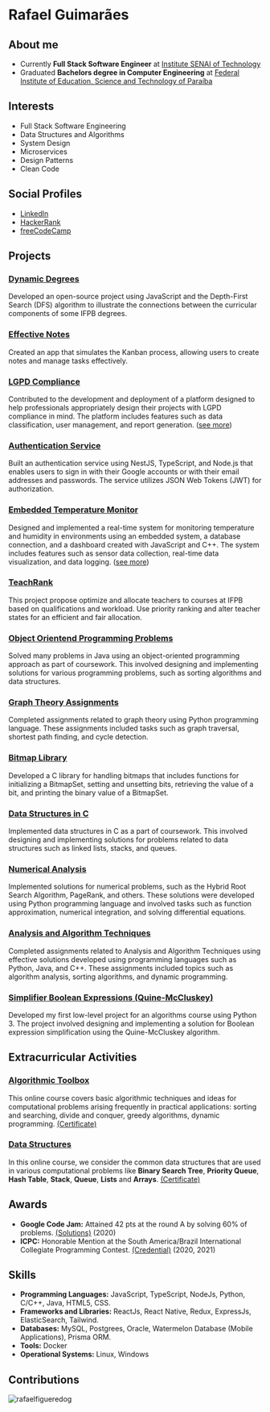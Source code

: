 
# Rafael Guimarães


## About me
- Currently **Full Stack Software Engineer** at [Institute SENAI of Technology](https://www.portaldaindustria.com.br/senai/)
- Graduated **Bachelors degree in Computer Engineering** at [Federal Institute of Education, Science and Technology of Paraíba](https://www.ifpb.edu.br/en)

## Interests

- Full Stack Software Engineering
- Data Structures and Algorithms
- System Design 
- Microservices 
- Design Patterns
- Clean Code

## Social Profiles

- [LinkedIn](https://www.linkedin.com/in/rafaelfigueredog/)
- [HackerRank](https://www.hackerrank.com/rafaelfigueredog)
- [freeCodeCamp](https://www.freecodecamp.org/rafaelguimaraes)

## Projects 
### [Dynamic Degrees](https://dynamicdegrees.netlify.app/courses) 
Developed an open-source project using JavaScript and the Depth-First Search (DFS) algorithm to illustrate the connections between the curricular components of some IFPB degrees.

### [Effective Notes](https://effectivenotes.netlify.app/) 
Created an app that simulates the Kanban process, allowing users to create notes and manage tasks effectively.

### [LGPD Compliance](https://lgpdcompliance.com/#/) 
Contributed to the development and deployment of a platform designed to help professionals appropriately design their projects with LGPD compliance in mind. The platform includes features such as data classification, user management, and report generation. ([see more](https://github.com/LGPDCompliance))

### [Authentication Service](https://github.com/rafaelfigueredog/authentication-service) 
Built an authentication service using NestJS, TypeScript, and Node.js that enables users to sign in with their Google accounts or with their email addresses and passwords. The service utilizes JSON Web Tokens (JWT) for authorization.

### [Embedded Temperature Monitor](https://embedded-dashboad.netlify.app/) 
Designed and implemented a real-time system for monitoring temperature and humidity in environments using an embedded system, a database connection, and a dashboard created with JavaScript and C++. The system includes features such as sensor data collection, real-time data visualization, and data logging. ([see more](https://github.com/JoaocGuerra/SistemasEmbarcadosProjeto)) 

### [TeachRank](https://github.com/rafaelfigueredog/TeachRank)
This project propose optimize and allocate teachers to courses at IFPB based on qualifications and workload. Use priority ranking and alter teacher states for an efficient and fair allocation.

### [Object Orientend Programming Problems](https://github.com/rafaelfigueredog/ObjectOrientedProgramming) 
Solved many problems in Java using an object-oriented programming approach as part of coursework. This involved designing and implementing solutions for various programming problems, such as sorting algorithms and data structures.

### [Graph Theory Assignments](https://github.com/rafaelfigueredog/Grafos) 
Completed assignments related to graph theory using Python programming language. These assignments included tasks such as graph traversal, shortest path finding, and cycle detection.

### [Bitmap Library](https://github.com/rafaelfigueredog/Bitmap)
Developed a C library for handling bitmaps that includes functions for initializing a BitmapSet, setting and unsetting bits, retrieving the value of a bit, and printing the binary value of a BitmapSet.

### [Data Structures in C](https://github.com/rafaelfigueredog/DataStructures) 
Implemented data structures in C as a part of coursework. This involved designing and implementing solutions for problems related to data structures such as linked lists, stacks, and queues.

### [Numerical Analysis](https://github.com/rafaelfigueredog/NumericalAnalysis) 
Implemented solutions for numerical problems, such as the Hybrid Root Search Algorithm, PageRank, and others. These solutions were developed using Python programming language and involved tasks such as function approximation, numerical integration, and solving differential equations.

### [Analysis and Algorithm Techniques](https://github.com/rafaelfigueredog/AnalysisAndAlgorithmTechniques) 
Completed assignments related to Analysis and Algorithm Techniques using effective solutions developed using programming languages such as Python, Java, and C++. These assignments included topics such as algorithm analysis, sorting algorithms, and dynamic programming.

### [Simplifier Boolean Expressions (Quine-McCluskey)](https://github.com/rafaelfigueredog/Quine-McCluskey) 
Developed my first low-level project for an algorithms course using Python 3. The project involved designing and implementing a solution for Boolean expression simplification using the Quine-McCluskey algorithm.


## Extracurricular Activities

### [Algorithmic Toolbox](https://www.coursera.org/learn/algorithmic-toolbox) 
This online course covers basic algorithmic techniques and ideas for computational problems arising frequently in practical applications: sorting and searching, divide and conquer, greedy algorithms, dynamic programming. [(Certificate)](https://www.coursera.org/account/accomplishments/verify/5SX2EY4FBYGH)
### [Data Structures](https://www.coursera.org/learn/data-structures) 
In this online course, we consider the common data structures that are used in various computational problems like **Binary Search Tree**, **Priority Queue**, **Hash Table**, **Stack**, **Queue**, **Lists** and **Arrays**. [(Certificate)](https://www.coursera.org/account/accomplishments/verify/XBWRX5WQZ3RN)

## Awards 
- **Google Code Jam:** Attained 42 pts at the round A by solving 60% of problems. [(Solutions)](https://github.com/rafaelfigueredog/CodeJam) (2020)
- **ICPC:** Honorable Mention at the South America/Brazil International Collegiate Programming Contest. [(Credential)](https://icpc.global/ICPCID/JZNEIFNPZ9H4) (2020, 2021)

## Skills

- **Programming Languages:** JavaScript, TypeScript, NodeJs, Python, C/C++, Java, HTML5, CSS. 
- **Frameworks and Libraries:** ReactJs, React Native, Redux, ExpressJs, ElasticSearch, Tailwind. 
- **Databases:** MySQL, Postgrees, Oracle, Watermelon Database (Mobile Applications), Prisma ORM.
- **Tools:** Docker
- **Operational Systems:** Linux, Windows

## Contributions

<p><img align="center" src="https://github-readme-streak-stats.herokuapp.com/?user=rafaelfigueredog&" alt="rafaelfigueredog" /></p>
